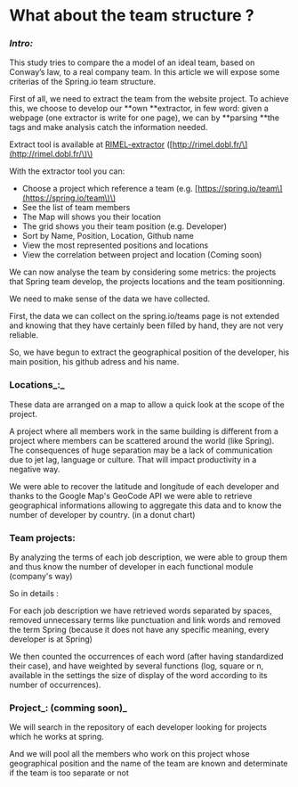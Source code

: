 # What about the team structure ?

### _Intro:_

This study tries to compare the a  model of an ideal team, based on Conway’s law, to a real company team. In this article we will expose some criterias of the Spring.io team structure.

First of all, we need to extract the team from the website project. To achieve this, we choose to develop our **own **extractor, in few word: given a webpage \(one extractor is write for one page\), we can by **parsing **the tags and make analysis catch the information needed.

Extract tool is available at [RIMEL-extractor](http://rimel.dobl.fr/) \([http://rimel.dobl.fr/\](http://rimel.dobl.fr/\)\)

With the extractor tool you can:

* Choose a project which reference a team \(e.g. [https://spring.io/team\](https://spring.io/team\)\)
* See the list of team members
* The Map will shows you their location
* The grid shows you their team position \(e.g. Developer\)
* Sort by Name, Position, Location, Github name
* View the most represented positions and locations
* View the correlation between project and location \(Coming soon\)

We can now analyse the team by considering some metrics: the projects that Spring team develop, the projects locations and the team positionning.

We need to make sense of the data we have collected.

First, the data we can collect on the spring.io/teams page is not extended and knowing that they have certainly been filled by hand, they are not very reliable.

So, we have begun to extract the geographical position of the developer, his main position, his github adress and his name.

### Locations_:_

These data are arranged on a map to allow a quick look at the scope of the project.

A project where all members work in the same building is different from a project where members can be scattered around the world \(like Spring\).  
The consequences of huge separation may be a lack of communication  
 due to jet lag, language or culture. That will impact productivity in a negative way.

We were able to recover the latitude and longitude of each developer and thanks to the Google Map's GeoCode API we were able to retrieve geographical informations allowing to aggregate this data and to know the number of developer by country. \(in a donut chart\)

### Team projects:

By analyzing the terms of each job description, we were able to group them and thus know the number of developer in each functional module \(company's way\)

So in details :

For each job description we have retrieved words separated by spaces, removed unnecessary terms like punctuation and link words and removed the term Spring \(because it does not have any specific meaning, every developer is at Spring\)

We then counted the occurrences of each word \(after having standardized their case\), and have weighted by several functions \(log, square or n, available in the settings the size of display of the word according to its number of occurrences\).

### Project_: \(comming soon\)_

We will search in the repository of each developer looking for projects which he works at spring.

And we will pool all the members who work on this project whose geographical position and the name of the team are known and determinate if the team is too separate or not

